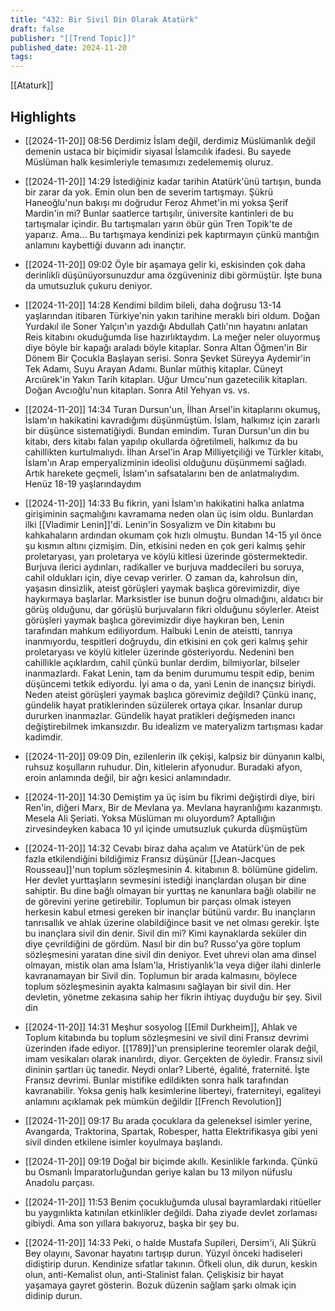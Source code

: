 ```yaml
---
title: "432: Bir Sivil Din Olarak Atatürk"
draft: false
publisher: "[[Trend Topic]]"
published_date: 2024-11-20
tags:
---
```


[[Ataturk]]
## Highlights
* [[2024-11-20]] 08:56  Derdimiz İslam değil, derdimiz Müslümanlık değil demenin ustaca bir biçimidir siyasal İslamcılık ifadesi. Bu sayede Müslüman halk kesimleriyle temasımızı zedelememiş oluruz.

* [[2024-11-20]] 14:29  İstediğiniz kadar tarihin Atatürk'ünü tartışın, bunda bir zarar da yok. Emin olun ben de severim tartışmayı. Şükrü Haneoğlu'nun bakışı mı doğrudur Feroz Ahmet'in mi yoksa Şerif Mardin'in mi? Bunlar saatlerce tartışılır, üniversite kantinleri de bu tartışmalar içindir. Bu tartışmaları yarın öbür gün Tren Topik'te de yaparız. Ama... Bu tartışmaya kendinizi pek kaptırmayın çünkü mantığın anlamını kaybettiği duvarın adı inançtır.

* [[2024-11-20]] 09:02  Öyle bir aşamaya gelir ki, eskisinden çok daha derinlikli düşünüyorsunuzdur ama özgüveniniz dibi görmüştür. İşte buna da umutsuzluk çukuru deniyor.

* [[2024-11-20]] 14:28  Kendimi bildim bileli, daha doğrusu 13-14 yaşlarından itibaren Türkiye'nin yakın tarihine meraklı biri oldum. Doğan Yurdakıl ile Soner Yalçın'ın yazdığı Abdullah Çatlı'nın hayatını anlatan Reis kitabını okuduğumda lise hazırlıktaydım. La meğer neler oluyormuş diye böyle bir kapağı araladı böyle kitaplar. Sonra Altan Öğmen'in Bir Dönem Bir Çocukla Başlayan serisi. Sonra Şevket Süreyya Aydemir'in Tek Adamı, Suyu Arayan Adamı. Bunlar müthiş kitaplar. Cüneyt Arcıürek'in Yakın Tarih kitapları. Uğur Umcu'nun gazetecilik kitapları. Doğan Avcıoğlu'nun kitapları. Sonra Atil Yehyan vs. vs.

* [[2024-11-20]] 14:34  Turan Dursun'un, İlhan Arsel'in kitaplarını okumuş, İslam'ın hakikatini kavradığımı düşünmüştüm. İslam, halkımız için zararlı bir düşünce sistematiğiydi. Bundan emindim. Turan Dursun'un din bu kitabı, ders kitabı falan yapılıp okullarda öğretilmeli, halkımız da bu cahillikten kurtulmalıydı. İlhan Arsel'in Arap Milliyetçiliği ve Türkler kitabı, İslam'ın Arap emperyalizminin ideolisi olduğunu düşünmemi sağladı. Artık harekete geçmeli, İslam'ın safsatalarını ben de anlatmalıydım. Henüz 18-19 yaşlarındaydım

* [[2024-11-20]] 14:33  Bu fikrin, yani İslam'ın hakikatini halka anlatma girişiminin saçmalığını kavramama neden olan üç isim oldu. Bunlardan ilki [[Vladimir Lenin]]'di. Lenin'in Sosyalizm ve Din kitabını bu kahkahaların ardından okumam çok hızlı olmuştu. Bundan 14-15 yıl önce şu kısmın altını çizmişim. Din, etkisini neden en çok geri kalmış şehir proletaryası, yarı proletarya ve köylü kitlesi üzerinde göstermektedir. Burjuva ilerici aydınları, radikaller ve burjuva maddecileri bu soruya, cahil oldukları için, diye cevap verirler. O zaman da, kahrolsun din, yaşasın dinsizlik, ateist görüşleri yaymak başlıca görevimizdir, diye haykırmaya başlarlar. Marksistler ise bunun doğru olmadığını, aldatıcı bir görüş olduğunu, dar görüşlü burjuvaların fikri olduğunu söylerler. Ateist görüşleri yaymak başlıca görevimizdir diye haykıran ben, Lenin tarafından mahkum ediliyordum. Halbuki Lenin de ateistti, tanrıya inanmıyordu, tespitleri doğruydu, din etkisini en çok geri kalmış şehir proletaryası ve köylü kitleler üzerinde gösteriyordu. Nedenini ben cahillikle açıklardım, cahil çünkü bunlar derdim, bilmiyorlar, bilseler inanmazlardı. Fakat Lenin, tam da benim durumumu tespit edip, benim düşüncemi tetkik ediyordu. İyi ama o da, yani Lenin de inançsız biriydi. Neden ateist görüşleri yaymak başlıca görevimiz değildi? Çünkü inanç, gündelik hayat pratiklerinden süzülerek ortaya çıkar. İnsanlar durup dururken inanmazlar. Gündelik hayat pratikleri değişmeden inancı değiştirebilmek imkansızdır. Bu idealizm ve materyalizm tartışması kadar kadimdir.

* [[2024-11-20]] 09:09  Din, ezilenlerin ilk çekişi, kalpsiz bir dünyanın kalbi, ruhsuz koşulların ruhudur. Din, kitlelerin afyonudur. Buradaki afyon, eroin anlamında değil, bir ağrı kesici anlamındadır.

* [[2024-11-20]] 14:30  Demiştim ya üç isim bu fikrimi değiştirdi diye, biri Ren'in, diğeri Marx, Bir de Mevlana ya. Mevlana hayranlığımı kazanmıştı. Mesela Ali Şeriati. Yoksa Müslüman mı oluyordum? Aptallığın zirvesindeyken kabaca 10 yıl içinde umutsuzluk çukurda düşmüştüm

* [[2024-11-20]] 14:32  Cevabı biraz daha açalım ve Atatürk'ün de pek fazla etkilendiğini bildiğimiz Fransız düşünür [[Jean-Jacques Rousseau]]'nun toplum sözleşmesinin 4. kitabının 8. bölümüne gidelim. Her devlet yurttaşların sevmesini istediği inançlardan oluşan bir dine sahiptir. Bu dine bağlı olmayan bir yurttaş ne kanunlara bağlı olabilir ne de görevini yerine getirebilir. Toplumun bir parçası olmak isteyen herkesin kabul etmesi gereken bir inançlar bütünü vardır. Bu inançların tanrısallık ve ahlak üzerine olabildiğince basit ve net olması gerekir. İşte bu inançlara sivil din denir. Sivil din mi? Kimi kaynaklarda seküler din diye çevrildiğini de gördüm. Nasıl bir din bu? Russo'ya göre toplum sözleşmesini yaratan dine sivil din deniyor. Evet uhrevi olan ama dinsel olmayan, mistik olan ama İslam'la, Hristiyanlık'la veya diğer ilahi dinlerle kavranamayan bir Sivil din. Toplumun bir arada kalmasını, böylece toplum sözleşmesinin ayakta kalmasını sağlayan bir sivil din. Her devletin, yönetme zekasına sahip her fikrin ihtiyaç duyduğu bir şey. Sivil din

* [[2024-11-20]] 14:31  Meşhur sosyolog [[Emil Durkheim]], Ahlak ve Toplum kitabında bu toplum sözleşmesini ve sivil dini Fransız devrimi üzerinden ifade ediyor. [[1789]]'un prensiplerine teoremler olarak değil, imam vesikaları olarak inanılırdı, diyor. Gerçekten de öyledir. Fransız sivil dininin şartları üç tanedir. Neydi onlar? Liberté, égalité, fraternité. İşte Fransız devrimi. Bunlar mistifike edildikten sonra halk tarafından kavranabilir. Yoksa geniş halk kesimlerine liberteyi, fraterniteyi, egaliteyi anlamını açıklamak pek mümkün değildir [[French Revolution]]

* [[2024-11-20]] 09:17  Bu arada çocuklara da geleneksel isimler yerine, Avangarda, Traktorina, Spartak, Robesper, hatta Elektrifikasya gibi yeni sivil dinden etkilene isimler koyulmaya başlandı.

* [[2024-11-20]] 09:19  Doğal bir biçimde akıllı. Kesinlikle farkında. Çünkü bu Osmanlı İmparatorluğundan geriye kalan bu 13 milyon nüfuslu Anadolu parçası.

* [[2024-11-20]] 11:53  Benim çocukluğumda ulusal bayramlardaki ritüeller bu yaygınlıkta katınılan etkinlikler değildi. Daha ziyade devlet zorlaması gibiydi. Ama son yıllara bakıyoruz, başka bir şey bu.

* [[2024-11-20]] 14:33  Peki, o halde Mustafa Supileri, Dersim'i, Ali Şükrü Bey olayını, Savonar hayatını tartışıp durun. Yüzyıl önceki hadiseleri didiştirip durun. Kendinize sıfatlar takının. Öfkeli olun, dik durun, keskin olun, anti-Kemalist olun, anti-Stalinist falan. Çelişkisiz bir hayat yaşamaya gayret gösterin. Bozuk düzenin sağlam şarkı olmak için didinip durun.

